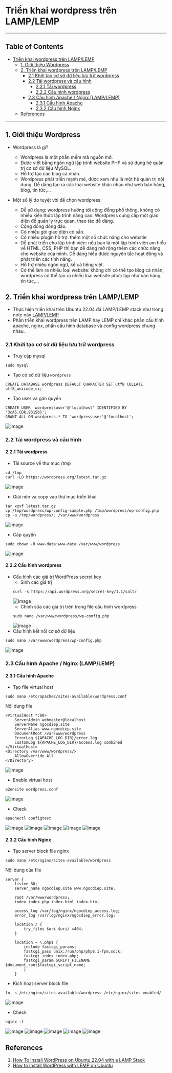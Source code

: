 # Triển khai wordpress trên LAMP/LEMP
***
## Table of Contents

- [Triển khai wordpress trên LAMP/LEMP](#triển-khai-wordpress-trên-lamp/lemp)
  - [1. Giới thiệu Wordpress](#1.-giới-thiệu-wordpress)
  - [2. Triển khai wordpress trên LAMP/LEMP](#2.-triển-khai-wordpress-trên-lamp/lemp)
    - [2.1 Khởi tạo cơ sở dữ liệu lưu trữ wordpress](#2.1-khởi-tạo-cơ-sở-dữ-liệu-lưu-trữ-wordpress)
    - [2.2 Tải wordpress và cấu hình](#2.2-tải-wordpress-và-cấu-hình)
      - [2.2.1 Tải wordpress](#2.2.1-tải-wordpress)
      - [2.2.2 Cấu hình wordpress](#2.2.2-cấu-hình-wordpress)
    - [2.3 Cấu hình Apache / Nginx (LAMP/LEMP)](#2.3-cấu-hình-apache-/-nginx-(lamp/lemp))
      - [2.3.1 Cấu hình Apache](#2.3.1-cấu-hình-apache)
      - [2.3.2 Cấu hình Nginx](#2.3.2-cấu-hình-nginx)
  - [References](#references)
***
## 1. Giới thiệu Wordpress
- Wordpress là gì?
	- Wordpress là một phần mềm mã nguồn mở.
	- Được viết bằng ngôn ngữ lập trình website PHP và sử dụng hệ quản trị cơ sở dữ liệu MySQL.
	- Hỗ trợ tạo các blog cá nhân.
	- Wordpress phát triển mạnh mẽ, được xem như là một hệ quản trị nội dung. Dễ dàng tạo ra các loại website khác nhau như web bán hàng, blog, tin tức,...

- Một số lý do tuyệt vời để chọn wordpress:
	- Dễ sử dụng: wordpress hướng tới cộng đồng phổ thông, không có nhiều kiến thức lập trình nâng cao. Wordpress cung cấp một giao diện để quản lý trực quan, thao tác dễ dàng.
	- Cộng đồng đông đảo.
	- Có nhiều gói giao diện có sẵn.
	- Có nhiều plugin hỗ trợ: thêm một số chức năng cho webstie
	- Dễ phát triển cho lập trình viên: nếu bạn là một lập trình viên am hiểu về HTML, CSS, PHP thì bạn dễ dàng mở rộng thêm các chức năng cho website của mình. Dễ dàng hiểu được nguyên tắc hoạt động và phát triển các tính năng.
	- Hỗ trợ nhiều ngôn ngữ, kể cả tiếng việt.
	- Có thể làm ra nhiều loại website: không chỉ có thể tạo blog cá nhân, wordpress có thể tạo ra nhiều loại website phức tạp như bán hàng, tin tức,...
## 2. Triển khai wordpress trên LAMP/LEMP 
- Thực hiện triển khai trên Ubuntu 22.04 đã LAMP/LEMP stack như trong note này [LAMP/LEMP](https://github.com/anthanh264/thuctapnhanhoa/blob/main/06.05.25/0.%20LAMP_LEMP.md)
- Phần triển khai wordpress trên LAMP hay LEMP chỉ khác phần cấu hình apache, nginx, phần cấu hình database và config wordpress chung nhau.
### 2.1 Khởi tạo cơ sở dữ liệu lưu trữ wordpress
- Truy cập mysql
```
sudo mysql
```
- Tạo cơ sở dữ liệu `wordpress`
```
CREATE DATABASE wordpress DEFAULT CHARACTER SET utf8 COLLATE utf8_unicode_ci;
```
- Tạo user và gán quyền 
```
CREATE USER 'wordpressuser'@'localhost' IDENTIFIED BY '3cA5.CDk,931Sb}';
GRANT ALL ON wordpress.* TO 'wordpressuser'@'localhost';
```
![image](./images/wp-dtb.png)
### 2.2 Tải wordpress và cấu hình
#### 2.2.1 Tải wordpress
- Tải source về thư mục /tmp 
```
cd /tmp
curl -LO https://wordpress.org/latest.tar.gz
```
![image](./images/wp-dl.png)
- Giải nén và copy vào thư mục triển khai 
```
tar xzvf latest.tar.gz
cp /tmp/wordpress/wp-config-sample.php /tmp/wordpress/wp-config.php
cp -a /tmp/wordpress/. /var/www/wordpress
```
![image](./images/wp-cf1.png)
- Cấp quyền 
```
sudo chown -R www-data:www-data /var/www/wordpress
```
![image](./images/wp-cf2.png)
#### 2.2.2 Cấu hình wordpress
- Cấu hình các giá trị WordPress secret key
	- Sinh các giá trị 
	```
	curl -s https://api.wordpress.org/secret-key/1.1/salt/
	```
	![image](./images/wp-cf3.png)
	- Chỉnh sửa các giá trị trên trong file cấu hình wordpress 
	```
	sudo nano /var/www/wordpress/wp-config.php
	```
	![image](./images/wp-cf4.png)
- Cấu hình kết nối cơ sở dữ liệu 
```
sudo nano /var/www/wordpress/wp-config.php
```
![image](./images/wp-cf5.png)

### 2.3 Cấu hình Apache / Nginx (LAMP/LEMP)
#### 2.3.1 Cấu hình Apache
- Tạo file virtual host
```
sudo nano /etc/apache2/sites-available/wordpress.conf
```
Nội dung file 
```
<VirtualHost *:80>
	ServerAdmin webmaster@localhost
	ServerName ngocdiep.site
	ServerAlias www.ngocdiep.site
	DocumentRoot /var/www/wordpress
	ErrorLog ${APACHE_LOG_DIR}/error.log
	CustomLog ${APACHE_LOG_DIR}/access.log combined
</VirtualHost>
<Directory /var/www/wordpress/>
	AllowOverride All
</Directory>
```
![image](./images/wp-cf9.png)
- Enable virtual host
```
a2ensite wordpress.conf
```
![image](./images/wp-cf8.png)
- Check
```
apachectl configtest
```
![image](./images/wp-cf9.png)
![image](./images/wp-test5.png)
![image](./images/wp-test6.png)
![image](./images/wp-test7.png)
![image](./images/wp-test8.png)
#### 2.3.2 Cấu hình Nginx
-  Tạo server block file nginx
```
sudo nano /etc/nginx/sites-available/wordpress
```
Nội dung của file 
```
server {
	listen 80;
	server_name ngocdiep.site www.ngocdiep.site;

	root /var/www/wordpress;
	index index.php index.html index.htm;

	access_log /var/log/nginx/ngocdiep_access.log;
	error_log /var/log/nginx/ngocdiep_error.log;

	location / {
		try_files $uri $uri/ =404;
	}

	location ~ \.php$ {
		include fastcgi_params;
		fastcgi_pass unix:/run/php/php8.1-fpm.sock;
		fastcgi_index index.php;
		fastcgi_param SCRIPT_FILENAME $document_root$fastcgi_script_name;
		}
	}
```
- Kích hoạt server block file 
```
ln -s /etc/nginx/sites-available/wordpress /etc/nginx/sites-enabled/
```
![image](./images/wp-cf6.png)
- Check 
```
nginx -t
```
![image](./images/wp-cf7.png)
![image](./images/wp-test1.png)	
![image](./images/wp-test2.png)	
![image](./images/wp-test3.png)	
![image](./images/wp-test4.png)	

## References 
1. [How To Install WordPress on Ubuntu 22.04 with a LAMP Stack](https://www.digitalocean.com/community/tutorials/how-to-install-wordpress-on-ubuntu-22-04-with-a-lamp-stack)
2. [How to Install WordPress with LEMP on Ubuntu](https://www.digitalocean.com/community/tutorials/how-to-install-wordpress-with-lemp-on-ubuntu#step-2-installing-additional-php-extensions)
